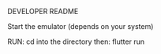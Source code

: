 DEVELOPER README

Start the emulator (depends on your system)

RUN:
cd into the directory then:
flutter run
